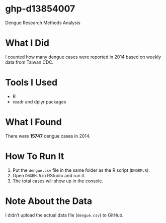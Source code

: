 # ghp-d13854007
Dengue Research Methods Analysis

# What I Did  
I counted how many dengue cases were reported in 2014 based on weekly data from Taiwan CDC.

# Tools I Used  
- R  
- readr and dplyr packages  

# What I Found  
There were **15747** dengue cases in 2014.

# How To Run It  
1. Put the `dengue.csv` file in the same folder as the R script (`DNGRM.R`).  
2. Open `DNGRM.R` in RStudio and run it.  
3. The total cases will show up in the console.

# Note About the Data  
I didn’t upload the actual data file (`dengue.csv`) to GitHub. 